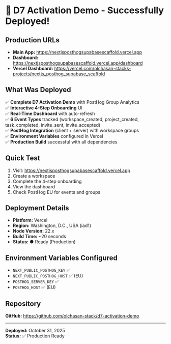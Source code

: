 # 🎉 D7 Activation Demo - Successfully Deployed!

## Production URLs

- **Main App:** https://nextjsposthogsupabasescaffold.vercel.app
- **Dashboard:** https://nextjsposthogsupabasescaffold.vercel.app/dashboard
- **Vercel Dashboard:** https://vercel.com/olchasan-stacks-projects/nextjs_posthog_supabase_scaffold

## What Was Deployed

✅ **Complete D7 Activation Demo** with PostHog Group Analytics  
✅ **Interactive 4-Step Onboarding** UI  
✅ **Real-Time Dashboard** with auto-refresh  
✅ **6 Event Types** tracked (workspace_created, project_created, task_completed, invite_sent, invite_accepted)  
✅ **PostHog Integration** (client + server) with workspace groups  
✅ **Environment Variables** configured in Vercel  
✅ **Production Build** successful with all dependencies  

## Quick Test

1. Visit: https://nextjsposthogsupabasescaffold.vercel.app
2. Create a workspace
3. Complete the 4-step onboarding
4. View the dashboard
5. Check PostHog EU for events and groups

## Deployment Details

- **Platform:** Vercel
- **Region:** Washington, D.C., USA (iad1)
- **Node Version:** 22.x
- **Build Time:** ~20 seconds
- **Status:** ● Ready (Production)

## Environment Variables Configured

- `NEXT_PUBLIC_POSTHOG_KEY` ✅
- `NEXT_PUBLIC_POSTHOG_HOST` ✅ (EU)
- `POSTHOG_SERVER_KEY` ✅
- `POSTHOG_HOST` ✅ (EU)

## Repository

**GitHub:** https://github.com/olchasan-stack/d7-activation-demo

---

**Deployed:** October 31, 2025  
**Status:** ✅ Production Ready

